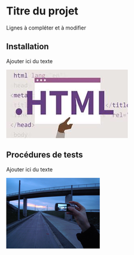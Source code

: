 # Titre du projet

Lignes à compléter et à modifier


## Installation

Ajouter ici du texte

![](WEBHTML.png)


## Procédures de tests

Ajouter ici du texte

![sreenshot](screenshot.png)

